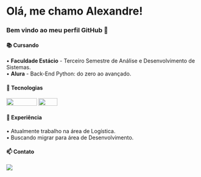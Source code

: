 # Olá, me chamo Alexandre! 
### Bem vindo ao meu perfil GitHub 👋


#### 📚 Cursando <br>
• __Faculdade Estácio__ - Terceiro Semestre de Análise e Desenvolvimento de Sistemas. <br>
• __Alura__ - Back-End Python: do zero ao avançado.

#### 🚀 Tecnologias <br>
 <img loading="lazy" src="https://img.shields.io/badge/JavaScript-yellow" width="80" height="20"/> <img loading="lazy" src="https://img.shields.io/badge/Python-gray" width="50" height="20"/> 

#### 💼 Experiência <br>
• Atualmente trabalho na área de Logística. <br>
• Buscando migrar para área de Desenvolvimento.

#### 📫 Contato
<div>
  <a href="https://www.linkedin.com/in/alexandre-pereira-225187333/" target="_blank"><img loading="lazy" src="https://img.shields.io/badge/-LinkedIn-%230077B5?style=for-the-badge&logo=linkedin&logoColor=white" target="_blank"></a> 
</div>
<!--
**Paradinhaa/Paradinhaa** is a ✨ _special_ ✨ repository because its `README.md` (this file) appears on your GitHub profile.

Here are some ideas to get you started:

- 🔭 I’m currently working on ...
- 🌱 I’m currently learning ...
- 👯 I’m looking to collaborate on ...
- 🤔 I’m looking for help with ...
- 💬 Ask me about ...
- 📫 How to reach me: ...
- 😄 Pronouns: ...
- ⚡ Fun fact: ...
-->
